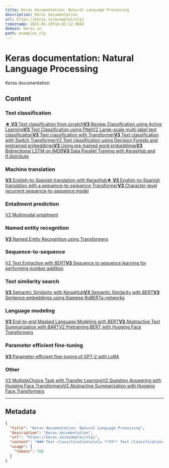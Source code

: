 ```yaml
---
title: Keras documentation: Natural Language Processing
description: Keras documentation
url: https://keras.io/examples/nlp/
timestamp: 2025-01-20T16:01:12.968Z
domain: keras.io
path: examples_nlp
---
```


# Keras documentation: Natural Language Processing


Keras documentation


## Content

### Text classification

[★ **V3** Text classification from scratch](https://keras.io/examples/nlp/text_classification_from_scratch)[**V3** Review Classification using Active Learning](https://keras.io/examples/nlp/active_learning_review_classification)[**V3** Text Classification using FNet](https://keras.io/examples/nlp/fnet_classification_with_keras_hub)[V2 Large-scale multi-label text classification](https://keras.io/examples/nlp/multi_label_classification)[**V3** Text classification with Transformer](https://keras.io/examples/nlp/text_classification_with_transformer)[**V3** Text classification with Switch Transformer](https://keras.io/examples/nlp/text_classification_with_switch_transformer)[V2 Text classification using Decision Forests and pretrained embeddings](https://keras.io/examples/nlp/tweet-classification-using-tfdf)[**V3** Using pre-trained word embeddings](https://keras.io/examples/nlp/pretrained_word_embeddings)[**V3** Bidirectional LSTM on IMDB](https://keras.io/examples/nlp/bidirectional_lstm_imdb)[**V3** Data Parallel Training with KerasHub and tf.distribute](https://keras.io/examples/nlp/data_parallel_training_with_keras_hub)

### Machine translation

[**V3** English-to-Spanish translation with KerasHub](https://keras.io/examples/nlp/neural_machine_translation_with_keras_hub)[★ **V3** English-to-Spanish translation with a sequence-to-sequence Transformer](https://keras.io/examples/nlp/neural_machine_translation_with_transformer)[**V3** Character-level recurrent sequence-to-sequence model](https://keras.io/examples/nlp/lstm_seq2seq)

### Entailment prediction

[V2 Multimodal entailment](https://keras.io/examples/nlp/multimodal_entailment)

### Named entity recognition

[**V3** Named Entity Recognition using Transformers](https://keras.io/examples/nlp/ner_transformers)

### Sequence-to-sequence

[V2 Text Extraction with BERT](https://keras.io/examples/nlp/text_extraction_with_bert)[**V3** Sequence to sequence learning for performing number addition](https://keras.io/examples/nlp/addition_rnn)

### Text similarity search

[**V3** Semantic Similarity with KerasHub](https://keras.io/examples/nlp/semantic_similarity_with_keras_hub)[**V3** Semantic Similarity with BERT](https://keras.io/examples/nlp/semantic_similarity_with_bert)[**V3** Sentence embeddings using Siamese RoBERTa-networks](https://keras.io/examples/nlp/sentence_embeddings_with_sbert)

### Language modeling

[**V3** End-to-end Masked Language Modeling with BERT](https://keras.io/examples/nlp/masked_language_modeling)[**V3** Abstractive Text Summarization with BART](https://keras.io/examples/nlp/abstractive_summarization_with_bart)[V2 Pretraining BERT with Hugging Face Transformers](https://keras.io/examples/nlp/pretraining_BERT)

### Parameter efficient fine-tuning

[**V3** Parameter-efficient fine-tuning of GPT-2 with LoRA](https://keras.io/examples/nlp/parameter_efficient_finetuning_of_gpt2_with_lora)

### Other

[V2 MultipleChoice Task with Transfer Learning](https://keras.io/examples/nlp/multiple_choice_task_with_transfer_learning)[V2 Question Answering with Hugging Face Transformers](https://keras.io/examples/nlp/question_answering)[V2 Abstractive Summarization with Hugging Face Transformers](https://keras.io/examples/nlp/t5_hf_summarization)

* * *

## Metadata

```json
{
  "title": "Keras documentation: Natural Language Processing",
  "description": "Keras documentation",
  "url": "https://keras.io/examples/nlp/",
  "content": "### Text classification\n\n[★ **V3** Text classification from scratch](https://keras.io/examples/nlp/text_classification_from_scratch)[**V3** Review Classification using Active Learning](https://keras.io/examples/nlp/active_learning_review_classification)[**V3** Text Classification using FNet](https://keras.io/examples/nlp/fnet_classification_with_keras_hub)[V2 Large-scale multi-label text classification](https://keras.io/examples/nlp/multi_label_classification)[**V3** Text classification with Transformer](https://keras.io/examples/nlp/text_classification_with_transformer)[**V3** Text classification with Switch Transformer](https://keras.io/examples/nlp/text_classification_with_switch_transformer)[V2 Text classification using Decision Forests and pretrained embeddings](https://keras.io/examples/nlp/tweet-classification-using-tfdf)[**V3** Using pre-trained word embeddings](https://keras.io/examples/nlp/pretrained_word_embeddings)[**V3** Bidirectional LSTM on IMDB](https://keras.io/examples/nlp/bidirectional_lstm_imdb)[**V3** Data Parallel Training with KerasHub and tf.distribute](https://keras.io/examples/nlp/data_parallel_training_with_keras_hub)\n\n### Machine translation\n\n[**V3** English-to-Spanish translation with KerasHub](https://keras.io/examples/nlp/neural_machine_translation_with_keras_hub)[★ **V3** English-to-Spanish translation with a sequence-to-sequence Transformer](https://keras.io/examples/nlp/neural_machine_translation_with_transformer)[**V3** Character-level recurrent sequence-to-sequence model](https://keras.io/examples/nlp/lstm_seq2seq)\n\n### Entailment prediction\n\n[V2 Multimodal entailment](https://keras.io/examples/nlp/multimodal_entailment)\n\n### Named entity recognition\n\n[**V3** Named Entity Recognition using Transformers](https://keras.io/examples/nlp/ner_transformers)\n\n### Sequence-to-sequence\n\n[V2 Text Extraction with BERT](https://keras.io/examples/nlp/text_extraction_with_bert)[**V3** Sequence to sequence learning for performing number addition](https://keras.io/examples/nlp/addition_rnn)\n\n### Text similarity search\n\n[**V3** Semantic Similarity with KerasHub](https://keras.io/examples/nlp/semantic_similarity_with_keras_hub)[**V3** Semantic Similarity with BERT](https://keras.io/examples/nlp/semantic_similarity_with_bert)[**V3** Sentence embeddings using Siamese RoBERTa-networks](https://keras.io/examples/nlp/sentence_embeddings_with_sbert)\n\n### Language modeling\n\n[**V3** End-to-end Masked Language Modeling with BERT](https://keras.io/examples/nlp/masked_language_modeling)[**V3** Abstractive Text Summarization with BART](https://keras.io/examples/nlp/abstractive_summarization_with_bart)[V2 Pretraining BERT with Hugging Face Transformers](https://keras.io/examples/nlp/pretraining_BERT)\n\n### Parameter efficient fine-tuning\n\n[**V3** Parameter-efficient fine-tuning of GPT-2 with LoRA](https://keras.io/examples/nlp/parameter_efficient_finetuning_of_gpt2_with_lora)\n\n### Other\n\n[V2 MultipleChoice Task with Transfer Learning](https://keras.io/examples/nlp/multiple_choice_task_with_transfer_learning)[V2 Question Answering with Hugging Face Transformers](https://keras.io/examples/nlp/question_answering)[V2 Abstractive Summarization with Hugging Face Transformers](https://keras.io/examples/nlp/t5_hf_summarization)\n\n* * *",
  "usage": {
    "tokens": 788
  }
}
```

